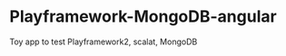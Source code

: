 Playframework-MongoDB-angular
=============================

Toy app to test Playframework2, scalat, MongoDB
